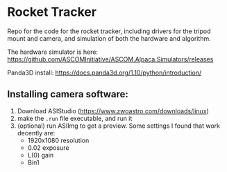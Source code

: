 # Rocket Tracker

Repo for the code for the rocket tracker, including drivers for the tripod mount and camera, and simulation of both the hardware and algorithm.

The hardware simulator is here: https://github.com/ASCOMInitiative/ASCOM.Alpaca.Simulators/releases

Panda3D install: https://docs.panda3d.org/1.10/python/introduction/

## Installing camera software:
1. Download ASIStudio (https://www.zwoastro.com/downloads/linux)
2. make the `.run` file executable, and run it
3. (optional) run ASIImg to get a preview. Some settings I found that work decently are:
     - 1920x1080 resolution
     - 0.02 exposure
     - L(0) gain
     - Bin1